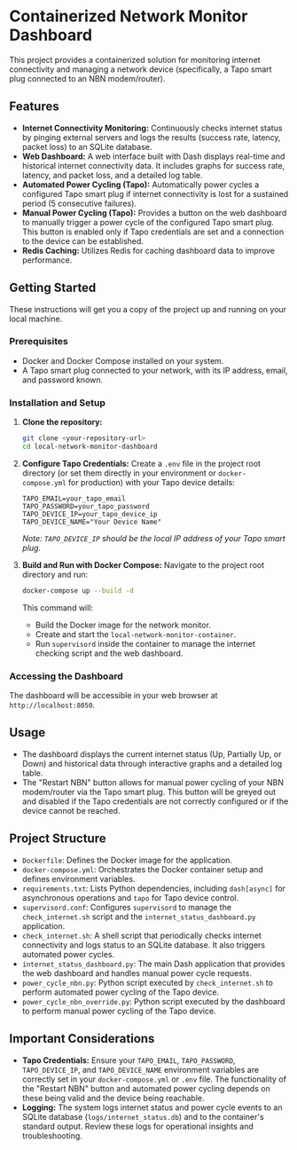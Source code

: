 # Containerized Network Monitor Dashboard

This project provides a containerized solution for monitoring internet connectivity and managing a network device (specifically, a Tapo smart plug connected to an NBN modem/router).

## Features

- **Internet Connectivity Monitoring:** Continuously checks internet status by pinging external servers and logs the results (success rate, latency, packet loss) to an SQLite database.
- **Web Dashboard:** A web interface built with Dash displays real-time and historical internet connectivity data. It includes graphs for success rate, latency, and packet loss, and a detailed log table.
- **Automated Power Cycling (Tapo):** Automatically power cycles a configured Tapo smart plug if internet connectivity is lost for a sustained period (5 consecutive failures).
- **Manual Power Cycling (Tapo):** Provides a button on the web dashboard to manually trigger a power cycle of the configured Tapo smart plug. This button is enabled only if Tapo credentials are set and a connection to the device can be established.
- **Redis Caching:** Utilizes Redis for caching dashboard data to improve performance.

## Getting Started

These instructions will get you a copy of the project up and running on your local machine.

### Prerequisites

- Docker and Docker Compose installed on your system.
- A Tapo smart plug connected to your network, with its IP address, email, and password known.

### Installation and Setup

1.  **Clone the repository:**
    ```bash
    git clone <your-repository-url>
    cd local-network-monitor-dashboard
    ```

2.  **Configure Tapo Credentials:**
    Create a `.env` file in the project root directory (or set them directly in your environment or `docker-compose.yml` for production) with your Tapo device details:

    ```
    TAPO_EMAIL=your_tapo_email
    TAPO_PASSWORD=your_tapo_password
    TAPO_DEVICE_IP=your_tapo_device_ip
    TAPO_DEVICE_NAME="Your Device Name"
    ```
    *Note: `TAPO_DEVICE_IP` should be the local IP address of your Tapo smart plug.*

3.  **Build and Run with Docker Compose:**
    Navigate to the project root directory and run:
    ```bash
    docker-compose up --build -d
    ```
    This command will:
    - Build the Docker image for the network monitor.
    - Create and start the `local-network-monitor-container`.
    - Run `supervisord` inside the container to manage the internet checking script and the web dashboard.

### Accessing the Dashboard

The dashboard will be accessible in your web browser at `http://localhost:8050`.

## Usage

- The dashboard displays the current internet status (Up, Partially Up, or Down) and historical data through interactive graphs and a detailed log table.
- The "Restart NBN" button allows for manual power cycling of your NBN modem/router via the Tapo smart plug. This button will be greyed out and disabled if the Tapo credentials are not correctly configured or if the device cannot be reached.

## Project Structure

- `Dockerfile`: Defines the Docker image for the application.
- `docker-compose.yml`: Orchestrates the Docker container setup and defines environment variables.
- `requirements.txt`: Lists Python dependencies, including `dash[async]` for asynchronous operations and `tapo` for Tapo device control.
- `supervisord.conf`: Configures `supervisord` to manage the `check_internet.sh` script and the `internet_status_dashboard.py` application.
- `check_internet.sh`: A shell script that periodically checks internet connectivity and logs status to an SQLite database. It also triggers automated power cycles.
- `internet_status_dashboard.py`: The main Dash application that provides the web dashboard and handles manual power cycle requests.
- `power_cycle_nbn.py`: Python script executed by `check_internet.sh` to perform automated power cycling of the Tapo device.
- `power_cycle_nbn_override.py`: Python script executed by the dashboard to perform manual power cycling of the Tapo device.

## Important Considerations

- **Tapo Credentials:** Ensure your `TAPO_EMAIL`, `TAPO_PASSWORD`, `TAPO_DEVICE_IP`, and `TAPO_DEVICE_NAME` environment variables are correctly set in your `docker-compose.yml` or `.env` file. The functionality of the "Restart NBN" button and automated power cycling depends on these being valid and the device being reachable.
- **Logging:** The system logs internet status and power cycle events to an SQLite database (`logs/internet_status.db`) and to the container's standard output. Review these logs for operational insights and troubleshooting.